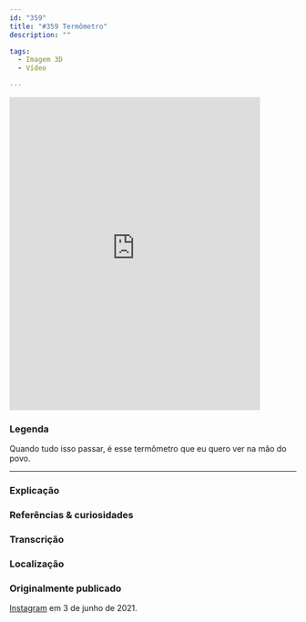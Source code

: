 ```yaml
---
id: "359"
title: "#359 Termômetro"
description: ""

tags:
  - Imagem 3D
  - Vídeo

---
```


<iframe width="440" height="550" src="https://bebiodicionario-com.s3.amazonaws.com/media/posts/202106/196184029_227034088926140_2383442468606971176_n_18011730973314838.mp4" frameborder="0" allow="accelerometer; autoplay; encrypted-media; gyroscope; picture-in-picture; loop" allowfullscreen></iframe>


### Legenda

Quando tudo isso passar, é esse termômetro que eu quero ver na mão do povo.


---

### Explicação



### Referências & curiosidades


### Transcrição

### Localização


### Originalmente publicado

[Instagram](https://www.instagram.com/p//) em 3 de junho de 2021.
